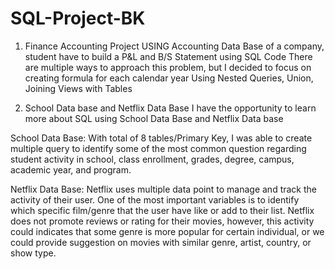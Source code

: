 # SQL-Project-BK

1. Finance Accounting Project
USING Accounting Data Base of a company, student have to build a P&L and B/S Statement using SQL Code
There are multiple ways to approach this problem, but I decided to focus on creating formula for each calendar year
Using Nested Queries, Union, Joining Views with Tables


2. School Data base and Netflix Data Base
I have the opportunity to learn more about SQL using School Data Base and Netflix Data base

School Data Base:
With total of 8 tables/Primary Key, I was able to create multiple query to identify some of the most common question regarding student
activity in school, class enrollment, grades, degree, campus, academic year, and program.

Netflix Data Base:
Netflix uses multiple data point to manage and track the activity of their user.
One of the most important variables is to identify which specific film/genre that the user have like or add to their list.
Netflix does not promote reviews or rating for their movies, however, this activity could indicates that some genre is more popular for certain individual,
or we could provide suggestion on movies with similar genre, artist, country, or show type.
